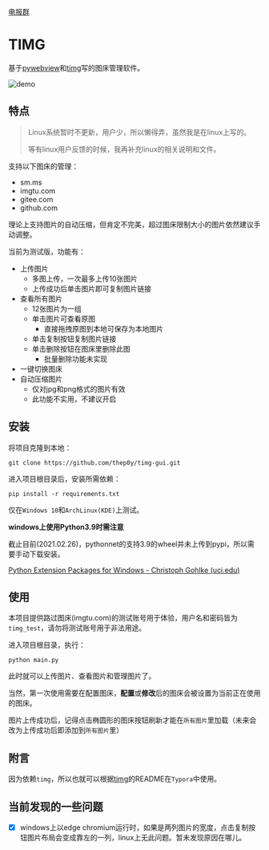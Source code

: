[电报群](https://t.me/pytimg)

# TIMG

基于[pywebview](https://github.com/r0x0r/pywebview)和[timg](https://github.com/thep0y/timg)写的图床管理软件。

![demo](https://github.com/thep0y/image-bed/raw/main/md/timg-gui-demo.webp)

## 特点

> Linux系统暂时不更新，用户少，所以懒得弄，虽然我是在linux上写的。
>
> 等有linux用户反馈的时候，我再补充linux的相关说明和文件。

支持以下图床的管理：

- sm.ms
- imgtu.com
- gitee.com
- github.com

理论上支持图片的自动压缩，但肯定不完美，超过图床限制大小的图片依然建议手动调整。

当前为测试版，功能有：

- 上传图片
  - 多图上传，一次最多上传10张图片
  - 上传成功后单击图片即可复制图片链接
- 查看所有图片
  - 12张图片为一组
  - 单击图片可查看原图
    - 直接拖拽原图到本地可保存为本地图片
  - 单击复制按钮复制图片链接
  - 单击删除按钮在图床里删除此图
    - 批量删除功能未实现
- 一键切换图床
- 自动压缩图片
  - 仅对jpg和png格式的图片有效
  - 此功能不实用，不建议开启

## 安装

将项目克隆到本地：

```shell
git clone https://github.com/thep0y/timg-gui.git
```

进入项目根目录后，安装所需依赖：

```shell
pip install -r requirements.txt
```

仅在`Windows 10`和`ArchLinux(KDE)`上测试。

**windows上使用Python3.9时需注意**

截止目前(2021.02.26)，pythonnet的支持3.9的wheel并未上传到pypi，所以需要手动下载安装。

[Python Extension Packages for Windows - Christoph Gohlke (uci.edu)](https://www.lfd.uci.edu/~gohlke/pythonlibs/#pythonnet)

## 使用

本项目提供路过图床(imgtu.com)的测试账号用于体验，用户名和密码皆为`timg_test`，请勿将测试账号用于非法用途。



进入项目根目录，执行：

```shell
python main.py
```

此时就可以上传图片、查看图片和管理图片了。

当然，第一次使用需要在配置图床，**配置**或**修改**后的图床会被设置为当前正在使用的图床。

图片上传成功后，记得点击椭圆形的图床按钮刷新才能在`所有图片`里加载（未来会改为上传成功后即添加到`所有图片`里）

## 附言

因为依赖`timg`，所以也就可以根据[timg](https://github.com/thep0y/timg)的README在`Typora`中使用。

## 当前发现的一些问题

- [x] windows上以edge chromium运行时，如果是两列图片的宽度，点击复制按钮图片布局会变成靠左的一列，linux上无此问题。暂未发现原因在哪儿。

